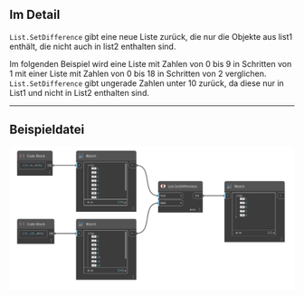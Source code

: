 ## Im Detail
`List.SetDifference` gibt eine neue Liste zurück, die nur die Objekte aus list1 enthält, die nicht auch in list2 enthalten sind.

Im folgenden Beispiel wird eine Liste mit Zahlen von 0 bis 9 in Schritten von 1 mit einer Liste mit Zahlen von 0 bis 18 in Schritten von 2 verglichen. `List.SetDifference` gibt ungerade Zahlen unter 10 zurück, da diese nur in List1 und nicht in List2 enthalten sind.
___
## Beispieldatei

![List.SetDifference](./DSCore.List.SetDifference_img.jpg)
